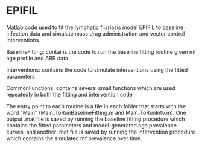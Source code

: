 # EPIFIL
Matlab code used to fit the lymphatic filariasis model EPIFIL to baseline infection data and simulate mass drug administration and vector control interventions

BaselineFitting: contains the code to run the baseline fitting routine given mf age profile and ABR data

Interventions: contains the code to simulate interventions using the fitted parameters

CommonFunctions: contains several small functions which are used repeatedly in both the fitting and intervention code

The entry point to each routine is a file in each folder that starts with the word "Main" (Main_ToRunBaselineFitting.m and Main_ToRunIntv.m). One output .mat file is saved by running the baseline fitting procedure which contains the fitted parameters and model-generated age prevalence curves, and another .mat file is saved by running the intervention procedure which contains the simulated mf prevalence over time. 
